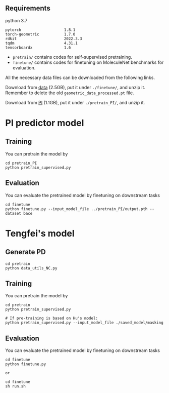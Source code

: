 ## Requirements
python 3.7
```
pytorch                   1.8.1             
torch-geometric           1.7.0
rdkit                     2022.3.3
tqdm                      4.31.1
tensorboardx              1.6
```

* `pretrain/` contains codes for self-supervised pretraining.
* `finetune/` contains codes for finetuning on MoleculeNet benchmarks for evaluation.

All the necessary data files can be downloaded from the following links.

Download from [data](http://snap.stanford.edu/gnn-pretrain/data/chem_dataset.zip) (2.5GB), put it under `./finetune/`, and unzip it. Remember to delete the old `geometric_data_processed.pt` file.

Download from [PI](https://drive.google.com/file/d/1rzg5PdyhlQ17_lSqgy524tqJ6xl-CB8r) (1.1GB), put it under `./pretrain_PI/`, and unzip it.

# PI predictor model

## Training
You can pretrain the model by
```
cd pretrain_PI
python pretrain_supervised.py
```
## Evaluation
You can evaluate the pretrained model by finetuning on downstream tasks
```
cd finetune
python finetune.py --input_model_file ../pretrain_PI/output.pth --dataset bace
```

# Tengfei's model

## Generate PD

```
cd pretrain
python data_utils_NC.py
```

## Training
You can pretrain the model by
```
cd pretrain
python pretrain_supervised.py

# If pre-training is based on Hu's model:
python pretrain_supervised.py --input_model_file ./saved_model/masking
```

## Evaluation
You can evaluate the pretrained model by finetuning on downstream tasks
```
cd finetune
python finetune.py

or

cd finetune
sh run.sh
```
